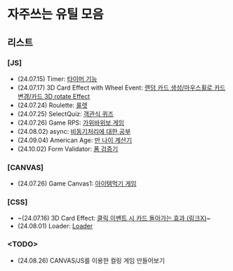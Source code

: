 # 자주쓰는 유틸 모음

## 리스트

### [JS]

- (24.07.15) Timer: [타이머 기능](https://github.com/1bins/-make-utils/tree/main/timer)
- (24.07.17) 3D Card Effect with Wheel Event: [랜덤 카드 생성/마우스휠로 카드변경/카드 3D rotate Effect](https://github.com/1bins/-make-utils/tree/main/randomCard)
- (24.07.24) Roulette: [룰렛](https://github.com/1bins/-make-utils/tree/main/roulette)
- (24.07.25) SelectQuiz: [객관식 퀴즈](https://github.com/1bins/-make-utils/tree/main/selectQuiz)
- (24.07.26) Game RPS: [가위바위보 게임](https://github.com/1bins/-make-utils/tree/main/game_RPS)
- (24.08.02) async: [비동기처리에 대한 공부](https://github.com/1bins/-make-utils/tree/main/async)
- (24.09.04) American Age: [만 나이 계산기](https://github.com/1bins/-make-utils/tree/main/americanAge)
- (24.10.02) Form Validator: [폼 검증기](https://github.com/1bins/-make-utils/tree/main/formValidator)

### [CANVAS]

- (24.07.26) Game Canvas1: [아이템먹기 게임](https://github.com/1bins/-make-utils/tree/main/game_canvas1)

### [CSS]

- ~(24.07.16) 3D Card Effect: [클릭 이벤트 시 카드 돌아가는 효과 (링크X)](https://github.com/1bins/-make-utils)~
- (24.08.01) Loader: [Loader](https://github.com/1bins/-make-utils/tree/main//loader)

### &lt;TODO&gt;

- (24.08.26) CANVAS/JS를 이용한 컬링 게임 만들어보기
